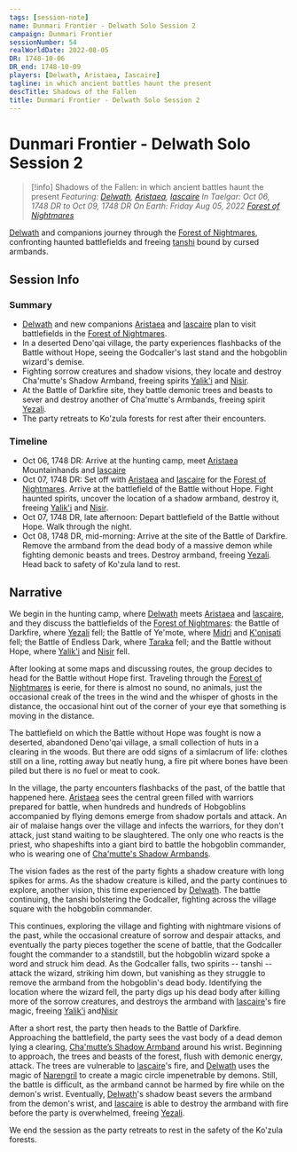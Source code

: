 ```yaml
---
tags: [session-note]
name: Dunmari Frontier - Delwath Solo Session 2
campaign: Dunmari Frontier
sessionNumber: 54
realWorldDate: 2022-08-05
DR: 1748-10-06
DR_end: 1748-10-09
players: [Delwath, Aristaea, Iascaire]
tagline: in which ancient battles haunt the present
descTitle: Shadows of the Fallen
title: Dunmari Frontier - Delwath Solo Session 2
---
```

# Dunmari Frontier - Delwath Solo Session 2

>[!info] Shadows of the Fallen: in which ancient battles haunt the present
> *Featuring: [Delwath](<../../../people/pcs/dunmar-fellowship/delwath.md>), [Aristaea](<../../../people/pcs/dunmar-fellowship/guests/aristaea.md>), [Iascaire](<../../../people/pcs/dunmar-fellowship/guests/iascaire.md>)*
> *In Taelgar: Oct 06, 1748 DR to Oct 09, 1748 DR*
> *On Earth: Friday Aug 05, 2022*
> *[Forest of Nightmares](<../../../gazetteer/far-north/forest-of-nightmares.md>)*

[Delwath](<../../../people/pcs/dunmar-fellowship/delwath.md>) and companions journey through the [Forest of Nightmares](<../../../gazetteer/far-north/forest-of-nightmares.md>), confronting haunted battlefields and freeing [tanshi](<../../../cosmology/gods/tanshi/tanshi.md>) bound by cursed armbands.

## Session Info
### Summary
- [Delwath](<../../../people/pcs/dunmar-fellowship/delwath.md>) and new companions [Aristaea](<../../../people/pcs/dunmar-fellowship/guests/aristaea.md>) and [Iascaire](<../../../people/pcs/dunmar-fellowship/guests/iascaire.md>) plan to visit battlefields in the [Forest of Nightmares](<../../../gazetteer/far-north/forest-of-nightmares.md>).
- In a deserted Deno'qai village, the party experiences flashbacks of the Battle without Hope, seeing the Godcaller's last stand and the hobgoblin wizard's demise.
- Fighting sorrow creatures and shadow visions, they locate and destroy Cha'mutte's Shadow Armband, freeing spirits [Yalik'i](<../../../cosmology/gods/tanshi/meswati/yalik-i.md>) and [Nisir](<../../../cosmology/gods/tanshi/meswati/nisir.md>).
- At the Battle of Darkfire site, they battle demonic trees and beasts to sever and destroy another of Cha'mutte's Armbands, freeing spirit [Yezali](<../../../cosmology/gods/tanshi/meswati/yezali.md>).
- The party retreats to Ko'zula forests for rest after their encounters.

### Timeline
- Oct 06, 1748 DR: Arrive at the hunting camp, meet [Aristaea](<../../../people/pcs/dunmar-fellowship/guests/aristaea.md>) Mountainhands and [Iascaire](<../../../people/pcs/dunmar-fellowship/guests/iascaire.md>)
- Oct 07, 1748 DR: Set off with [Aristaea](<../../../people/pcs/dunmar-fellowship/guests/aristaea.md>) and [Iascaire](<../../../people/pcs/dunmar-fellowship/guests/iascaire.md>) for the [Forest of Nightmares](<../../../gazetteer/far-north/forest-of-nightmares.md>). Arrive at the battlefield of the Battle without Hope. Fight haunted spirits, uncover the location of a shadow armband, destroy it, freeing [Yalik'i](<../../../cosmology/gods/tanshi/meswati/yalik-i.md>) and [Nisir](<../../../cosmology/gods/tanshi/meswati/nisir.md>). 
- Oct 07, 1748 DR, late afternoon: Depart battlefield of the Battle without Hope. Walk through the night.
- Oct 08, 1748 DR, mid-morning: Arrive at the site of the Battle of Darkfire. Remove the armband from the dead body of a massive demon while fighting demonic beasts and trees. Destroy armband, freeing [Yezali](<../../../cosmology/gods/tanshi/meswati/yezali.md>). Head back to safety of Ko'zula land to rest.


## Narrative
We begin in the hunting camp, where [Delwath](<../../../people/pcs/dunmar-fellowship/delwath.md>) meets [Aristaea](<../../../people/pcs/dunmar-fellowship/guests/aristaea.md>) and [Iascaire](<../../../people/pcs/dunmar-fellowship/guests/iascaire.md>), and they discuss the battlefields of the [Forest of Nightmares](<../../../gazetteer/far-north/forest-of-nightmares.md>): the Battle of Darkfire, where [Yezali](<../../../cosmology/gods/tanshi/meswati/yezali.md>) fell; the Battle of Ye'mote, where [Midri](<../../../cosmology/gods/tanshi/meswati/midri.md>) and [K'onisati](<../../../cosmology/gods/tanshi/meswati/k-onisati.md>) fell; the Battle of Endless Dark, where [Taraka](<../../../cosmology/gods/tanshi/meswati/taraka.md>) fell; and the Battle without Hope, where [Yalik'i](<../../../cosmology/gods/tanshi/meswati/yalik-i.md>) and [Nisir](<../../../cosmology/gods/tanshi/meswati/nisir.md>) fell. 

After looking at some maps and discussing routes, the group decides to head for the Battle without Hope first. Traveling through the [Forest of Nightmares](<../../../gazetteer/far-north/forest-of-nightmares.md>) is eerie, for there is almost no sound, no animals, just the occasional creak of the trees in the wind and the whisper of ghosts in the distance, the occasional hint out of the corner of your eye that something is moving in the distance. 

The battlefield on which the Battle without Hope was fought is now a deserted, abandoned Deno'qai village, a small collection of huts in a clearing in the woods. But there are odd signs of a simlacrum of life: clothes still on a line, rotting away but neatly hung, a fire pit where bones have been piled but there is no fuel or meat to cook. 

In the village, the party encounters flashbacks of the past, of the battle that happened here. [Aristaea](<../../../people/pcs/dunmar-fellowship/guests/aristaea.md>) sees the central green filled with warriors prepared for battle, when hundreds and hundreds of Hobgoblins accompanied by flying demons emerge from shadow portals and attack. An air of malaise hangs over the village and infects the warriors, for they don't attack, just stand waiting to be slaughtered. The only one who reacts is the priest, who shapeshifts into a giant bird to battle the hobgoblin commander, who is wearing one of [Cha'mutte's Shadow Armbands](<../treasure/cha-muttes-shadow-armband.md>). 

The vision fades as the rest of the party fights a shadow creature with long spikes for arms. As the shadow creature is killed, and the party continues to explore, another vision, this time experienced by [Delwath](<../../../people/pcs/dunmar-fellowship/delwath.md>). The battle continuing, the tanshi bolstering the Godcaller, fighting across the village square with the hobgoblin commander. 

This continues, exploring the village and fighting with nightmare visions of the past, while the occasional creature of sorrow and despair attacks, and eventually the party pieces together the scene of battle, that the Godcaller fought the commander to a standstill, but the hobgoblin wizard spoke a word and struck him dead. As the Godcaller falls, two spirits -- tanshi -- attack the wizard, striking him down, but vanishing as they struggle to remove the armband from the hobgoblin's dead body. Identifying the location where the wizard fell, the party digs up his dead body after killing more of the sorrow creatures, and destroys the armband with [Iascaire](<../../../people/pcs/dunmar-fellowship/guests/iascaire.md>)'s fire magic, freeing [Yalik'i](<../../../cosmology/gods/tanshi/meswati/yalik-i.md>) and[Nisir](<../../../cosmology/gods/tanshi/meswati/nisir.md>)

After a short rest, the party then heads to the Battle of Darkfire. Approaching the battlefield, the party sees the vast body of a dead demon lying a clearing, [Cha'mutte’s Shadow Armband](<../treasure/cha-muttes-shadow-armband.md>) around his wrist. Beginning to approach, the trees and beasts of the forest, flush with demonic energy, attack. The trees are vulnerable to [Iascaire](<../../../people/pcs/dunmar-fellowship/guests/iascaire.md>)'s fire, and [Delwath](<../../../people/pcs/dunmar-fellowship/delwath.md>) uses the magic of [Narengril](<../treasure/narengril.md>) to create a magic circle impenetrable by demons. Still, the battle is difficult, as the armband cannot be harmed by fire while on the demon's wrist. Eventually, [Delwath](<../../../people/pcs/dunmar-fellowship/delwath.md>)'s shadow beast severs the armband from the demon's wrist, and [Iascaire](<../../../people/pcs/dunmar-fellowship/guests/iascaire.md>) is able to destroy the armband with fire before the party is overwhelmed, freeing [Yezali](<../../../cosmology/gods/tanshi/meswati/yezali.md>). 

We end the session as the party retreats to rest in the safety of the Ko'zula forests. 
